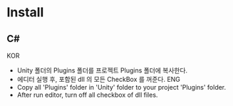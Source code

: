 # Install

## C#

  KOR
  + Unity 폴더의 Plugins 폴더를 프로젝트 Plugins 폴더에 복사한다.
  + 에디터 실행 후, 포함된 dll 의 모든 CheckBox 를 꺼준다.
  ENG
  + Copy all 'Plugins' folder in 'Unity' folder to your project 'Plugins' folder.
  + After run editor, turn off all checkbox of dll files.

